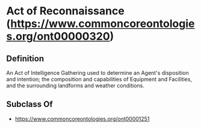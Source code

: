 # Act of Reconnaissance (https://www.commoncoreontologies.org/ont00000320)

## Definition
An Act of Intelligence Gathering used to determine an Agent's disposition and intention; the composition and capabilities of Equipment and Facilities, and the surrounding landforms and weather conditions.

## Subclass Of
- https://www.commoncoreontologies.org/ont00001251

